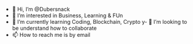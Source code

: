 - 👋 Hi, I’m @Dubersnack
- 👀 I’m interested in Business, Learning & FUn
- 🌱 I’m currently learning Coding, Blockchain, Crypto
y- 💞️ I’m looking to be understand how to collaborate 
- 📫 How to reach me is by email  

<!---
Dubersnack/Dubersnack is a ✨ special ✨ repository because its `README.md` (this file) appears on your GitHub profile.
You can click the Preview link to take a look at your changes.
--->

